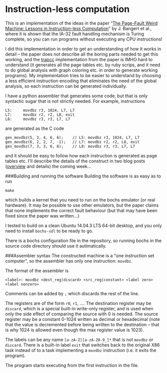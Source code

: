 # Instruction-less computation
This is an implementation of the ideas in the paper “[The Page-Fault Weird Machine: Lessons in Instruction-less Computation](https://www.usenix.org/conference/woot13/workshop-program/presentation/bangert)” by J. Bangert et al., where it is shown that the IA-32 fault handling mechanism is Turing complete, so you can run programs without executing any CPU instructions!

I did this implementation in order to get an understanding of how it works in detail – the paper does not describe all the boring parts needed to get this working, and the [trapcc](https://github.com/jbangert/trapcc) implementation from the paper is IMHO hard to understand (it generates all the page tables etc. by ruby scrips, and it need to do global analysis with graph coloring etc. in order to generate working programs). My implementation tries to be easier to understand by choosing a less efficient instruction encoding that eliminates the need of the global analysis, so each instruction can be generated individually.

I have a python assembler that generates some code, but that is only syntactic sugar that is not strictly needed. For example, instructions 

```
L5:     movdbz r3, 1024, L7, L7
L7:     movdbz r2, r2, L8, exit
L8:     movdbz r3, r3, L7, L7
```

are generated as the C code

```
gen_movdbz(5, 3, 4, 6, 6);    // L5: movdbz r3, 1024, L7, L7
gen_movdbz(6, 2, 2, 7, -1);   // L7: movdbz r2, r2, L8, exit
gen_movdbz(7, 3, 3, 6, 6);    // L8: movdbz r3, r3, L7, L7
```

and it should be easy to follow how each instruction is generated as page tables etc. I'll describe the details of the construct in two blog posts ([overview](http://kristerw.blogspot.se/2015/08/instruction-less-computation.html) and details) the coming week...

###Building and running the software
Building the software is as easy as to run
```
make
```
which builds a kernel that you need to run on the bochs emulator (or real hardware). It may be possible to use other emulators, but the paper claims that none implements the correct fault behaviour (but that may have been fixed since the paper was written...)

I tested to build on a clean Ubuntu 14.04.3 LTS 64-bit desktop, and you only need to install `bochs-sdl` to be ready to go.

There is a bochs configuration file in the repository, so running bochs in the source code directory should use it autimatically.

###Assembler syntax
The constructed machine is a "one instruction set computer", so the assembler has only one instruction: `movdbz`.

The format of the assembler is
```
<label>: movdbz <dest_reg|discard> <src_reg|constant> <label zero> <label nonzero>
```

Comments can be added by `;` which discards the rest of the line.

The registers are of the form `r0`, `r1`, …. The destination register may be `discard`, which is a special built-in write-only register, and is used when only the side effect of comparing the source with 0 is needed. The source register may be a constant 0-1024 written as decimal or hexadecimal (note that the value is decremented before being written to the destination – that is why 1024 is allowed even though the max register value is 1023). 

The labels can be any name `[a-zA-Z][a-zA-Z0-9_]*` that is not `movdbz` or `discard`. There is a built-in label `exit` that switches back to the original X86 task instead of to a task implementing a `movdbz` instruction (i.e. it exits the program).

The program starts executing from the first instruction in the file.
